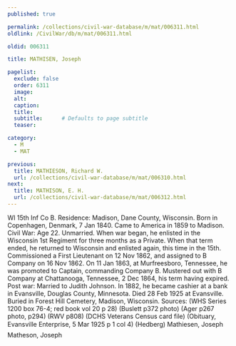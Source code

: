 ```yaml
---
published: true

permalink: /collections/civil-war-database/m/mat/006311.html
oldlink: /CivilWar/db/m/mat/006311.html

oldid: 006311

title: MATHISEN, Joseph

pagelist:
  exclude: false
  order: 6311
  image: 
  alt:
  caption:
  title:
  subtitle:      # Defaults to page subtitle
  teaser:

category: 
  - M 
  - MAT

previous:
  title: MATHIESON, Richard W.
  url: /collections/civil-war-database/m/mat/006310.html  
next:
  title: MATHISON, E. H.
  url: /collections/civil-war-database/m/mat/006312.html   
---
```

WI 15th Inf Co B. Residence: Madison, Dane County, Wisconsin. Born in Copenhagen, Denmark, 7 Jan 1840. Came to America in 1859 to Madison. Civil War: Age 22. Unmarried. When war began, he enlisted in the Wisconsin 1st Regiment for three months as a Private. When that term ended, he returned to Wisconsin and enlisted again, this time in the 15th. Commissioned a First Lieutenant on 12 Nov 1862, and assigned to B Company on 16 Nov 1862. On 11 Jan 1863, at Murfreesboro, Tennessee, he was promoted to Captain, commanding Company B. Mustered out with B Company at Chattanooga, Tennessee, 2 Dec 1864, his term having expired. Post war: Married to Judith Johnson. In 1882, he became cashier at a bank in Evansville, Douglas County, Minnesota. Died 28 Feb 1925 at Evansville. Buried in Forest Hill Cemetery, Madison, Wisconsin. Sources: (WHS Series 1200 box 76-4; red book vol 20 p 28) (Buslett p372 photo) (Ager p267 photo, p294) (RWV p808) (DCHS Veterans Census card file) (Obituary, Evansville Enterprise, 5 Mar 1925 p 1 col 4) (Hedberg) &#147;Mathiesen, Joseph&#148; &#147;Matheson, Joseph&#148;